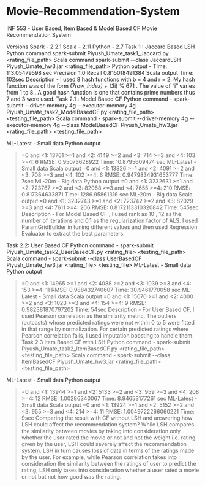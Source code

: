 # Movie-Recommendation-System
INF 553 - User Based, Item Based &amp; Model Based CF Movie Recommendation System

Versions
Spark - 2.2.1 Scala - 2.11 Python - 2.7
Task 1 : Jaccard Based LSH
Python command
spark-submit Piyush_Umate_task1_Jaccard.py <rating_file_path>
Scala command
spark-submit --class JaccardLSH Piyush_Umate_hw3.jar <rating_file_path>
Python output -
Time: 113.05479598 sec Precision 1.0
Recall 0.815018491384
Scala output Time: 102sec
Description -
I used 8 hash functions with b = 4 and r = 2. My hash function was of the form (7*row_index) + (3*i) % 671 . The value of “i” varies from 1 to 8 . A good hash function is one that contains prime numbers thus 7 and 3 were used.
Task 2.1 : Model Based CF
Python command -
spark-submit --driver-memory 4g --executor-memory 4g Piyush_Umate_task2_ModelBasedCF.py <rating_file_path> <testing_file_path>
Scala command -
spark-submit --driver-memory 4g --executor-memory 4g --class ModelBasedCF Piyush_Umate_hw3.jar <rating_file_path> <testing_file_path>
 
 ML-Latest - Small data Python output
>=0 and <1: 13761 >=1 and <2: 4149 >=2 and <3: 714 >=3 and <4: 103 >=4: 6
RMSE: 0.95073628922 Time: 10.8795609474 sec
ML-Latest - Small data Scala output
>=0 and <1: 13826 >=1 and <2: 4091 >=2 and <3: 708 >=3 and <4: 102 >=4: 6
RMSE: 0.9479834931653777 Time: 7sec
ML-20m - Big data Python output
>=0 and <1: 3232631 >=1 and <2: 723767 >=2 and <3: 82068 >=3 and <4: 7655 >=4: 210
RMSE: 0.817364633871 Time: 1286.95861316 sec
ML-20m - Big data Scala output
>=0 and <1: 3232743 >=1 and <2: 723742 >=2 and <3: 82029 >=3 and <4: 7611 >=4: 206
RMSE: 0.8172113310320842 Time: 545sec
Description -
For Model Based CF , I used rank as 10 , 12 as the number of iterations and 0.1 as the regularization factor of ALS. I used ParamGridBuilder in tuning different values and then used Regression Evaluator to extract the best parameters.

 Task 2.2: User Based CF Python command -
spark-submit Piyush_Umate_task2_UserBasedCF.py <rating_file> <testing_file_path>
Scala command -
spark-submit --class UserBasedCF Piyush_Umate_hw3.jar <rating_file> <testing_file>
ML-Latest - Small data Python output
>=0 and <1: 14965 >=1 and <2: 4088 >=2 and <3: 1039 >=3 and <4: 153 >=4: 11
RMSE: 0.988432740607 Time: 30.9461770058 sec
ML-Latest - Small data Scala output
>=0 and <1: 15070 >=1 and <2: 4000 >=2 and <3: 1023 >=3 and <4: 154 >=4: 9
RMSE: 0.982381870797202 Time: 54sec
Description -
For User Based CF, I used Pearson correlation as the similarity metric. The outliers (outcasts) whose predicted ratings were not within 0 to 5 were fitted in that range by normalization. For certain predicted ratings where Pearson correlation fails, I used imputation boosting to handle them.
Task 2.3 Item Based CF with LSH
Python command - spark-submit Piyush_Umate_task2_ItemBasedCF.py <rating_file_path> <testing_file_path> <jaccard similar movies>
Scala command -
spark-submit --class ItemBasedCF Piyush_Umate_hw3.jar <rating_file_path> <testing_file_path> <jaccard similar movies>

ML-Latest - Small data Python output
>=0 and <1: 13944 >=1 and <2: 5133 >=2 and <3: 959 >=3 and <4: 208 >=4: 12
RMSE: 1.00286340067 Time: 8.94653177261 sec
ML-Latest - Small data Scala output
>=0 and <1: 13924 >=1 and <2: 5152 >=2 and <3: 955 >=3 and <4: 214 >=4: 11
RMSE: 1.0049722266060221 Time: 9sec
Comparing the result with CF without LSH and answering how LSH could affect the recommendation system?
While LSH compares the similarity between movies by taking into consideration only whether the user rated the movie or not and not the weight i.e. rating given by the user, LSH could severely affect the recommendation system. LSH in turn causes loss of data in terms of the ratings made by the user. For example, while Pearson correlation takes into consideration the similarity between the ratings of user to predict the rating, LSH only takes into consideration whether a user rated a movie or not but not how good was the rating.
